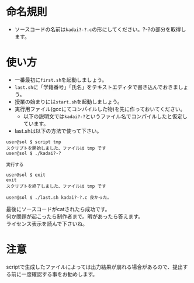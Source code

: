 # 命名規則

 * ソースコードの名前は```kadai?-?.c```の形にしてください。?-?の部分を取得します。

# 使い方
 * 一番最初に```first.sh```を起動しましょう。
 * ```last.sh```に「学籍番号」「氏名」をテキストエディタで書き込んでおきましょう。
 * 授業の始まりには```start.sh```を起動しましょう。
 * 実行用ファイル(gccにてコンパイルした物)を先に作っておいてください。
	* 以下の説明文では```kadai?-?```というファイル名でコンパイルしたと仮定しています。
 * last.shは以下の方法で使って下さい。
```
user@sol $ script tmp
スクリプトを開始しました、ファイルは tmp です
user@sol $ ./kadai?-?

実行する

user@sol $ exit
exit
スクリプトを終了しました、ファイルは tmp です

user@sol $ ./last.sh kadai?-?.c 良かった。
```

最後にソースコードがcatされたら成功です。  
何か問題が起こったら制作者まで。暇があったら答えます。  
ライセンス表示を読んで下さいね。

# 注意
scriptで生成したファイルによっては出力結果が崩れる場合があるので、提出する前に一度確認する事をお勧めします。
